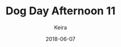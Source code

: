 ---
title: 'Dog Day Afternoon 11'
alt: 'Mysteries of the Arcana'
date: '2018-06-07'
author: 'Keira'
artist: 'Keira'
chapter: 'None'
filler: false
---